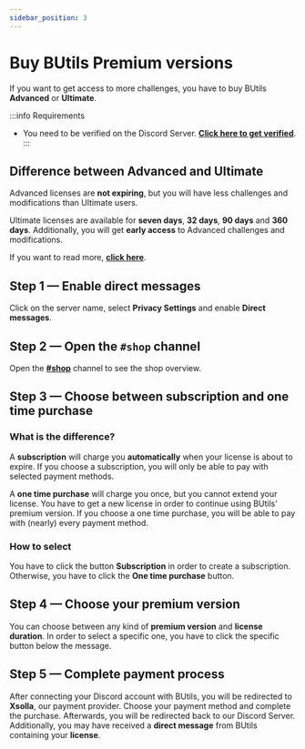 ```yaml
---
sidebar_position: 3
---
```


# Buy BUtils Premium versions

If you want to get access to more challenges, you have to buy BUtils **Advanced** or **Ultimate**.

:::info Requirements
- You need to be verified on the Discord Server. **[Click here to get verified](verification)**.
:::

## Difference between **Advanced** and **Ultimate**

Advanced licenses are **not expiring**, but you will have less challenges and modifications than Ultimate users.

Ultimate licenses are available for **seven days**, **32 days**, **90 days** and **360 days**.
Additionally, you will get **early access** to Advanced challenges and modifications.

If you want to read more, **[click here](https://discord.com/channels/565867543152033822/1057116334980341830/)**.

## Step 1 — Enable direct messages

Click on the server name, select **Privacy Settings** and enable **Direct messages**.

## Step 2 — Open the `#shop` channel

Open the **[#shop](https://discord.com/channels/565867543152033822/998236555833524274/)** channel to see the shop overview.

## Step 3 — Choose between **subscription** and **one time purchase**

### What is the difference?

A **subscription** will charge you **automatically** when your license is about to expire. 
If you choose a subscription, you will only be able to pay with selected payment methods.

A **one time purchase** will charge you once, but you cannot extend your license.
You have to get a new license in order to continue using BUtils' premium version.
If you choose a one time purchase, you will be able to pay with (nearly) every payment method.

### How to select

You have to click the button **Subscription** in order to create a subscription.
Otherwise, you have to click the **One time purchase** button.

## Step 4 — Choose your premium version

You can choose between any kind of **premium version** and **license duration**.
In order to select a specific one, you have to click the specific button below the message.

## Step 5 — Complete payment process

After connecting your Discord account with BUtils, you will be redirected to **Xsolla**, our payment provider.
Choose your payment method and complete the purchase.
Afterwards, you will be redirected back to our Discord Server. Additionally, you may have received a **direct message** from BUtils containing your **license**.
